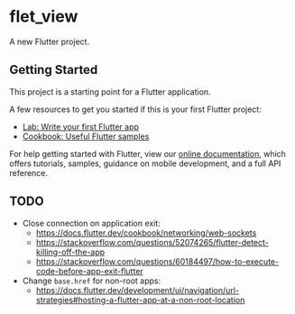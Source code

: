 # flet_view

A new Flutter project.

## Getting Started

This project is a starting point for a Flutter application.

A few resources to get you started if this is your first Flutter project:

- [Lab: Write your first Flutter app](https://flutter.dev/docs/get-started/codelab)
- [Cookbook: Useful Flutter samples](https://flutter.dev/docs/cookbook)

For help getting started with Flutter, view our
[online documentation](https://flutter.dev/docs), which offers tutorials,
samples, guidance on mobile development, and a full API reference.

## TODO

* Close connection on application exit:
  * https://docs.flutter.dev/cookbook/networking/web-sockets
  * https://stackoverflow.com/questions/52074265/flutter-detect-killing-off-the-app
  * https://stackoverflow.com/questions/60184497/how-to-execute-code-before-app-exit-flutter
* Change `base.href` for non-root apps:
  * https://docs.flutter.dev/development/ui/navigation/url-strategies#hosting-a-flutter-app-at-a-non-root-location